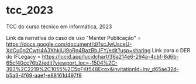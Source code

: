 # tcc_2023
TCC do curso técnico em informática, 2023

Link da narrativa do caso de uso "Manter Publicação" = https://docs.google.com/document/d/1scJwUsceU-XdCu0g2Cwtr4A3XhkiUj9oRn4BazBbJFY/edit?usp=sharing
Link para o DER do IFLegacy = https://lucid.app/lucidchart/36a214e6-294a-4cbf-8d6b-65cf40cc76b2/edit?viewport_loc=-1504%2C-393%2C2219%2C1055%2C5pFKt548Ecox&invitationId=inv_d65ae32d-b5a3-4f69-aaef-e88161d497f9
